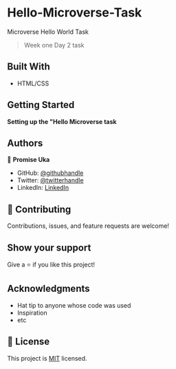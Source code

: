 # Hello-Microverse-Task
Microverse Hello World Task
> Week one Day 2 task


## Built With

- HTML/CSS


## Getting Started

**Setting up the "Hello Microverse task**


## Authors

👤 **Promise Uka**

- GitHub: [@githubhandle](https://github.com/Ukaypromise/)
- Twitter: [@twitterhandle](https://twitter.com/PromiseUkay)
- LinkedIn: [LinkedIn](https://www.linkedin.com/in/engr-promise-uka-5a1450173/)


## 🤝 Contributing

Contributions, issues, and feature requests are welcome!


## Show your support

Give a ⭐️ if you like this project!

## Acknowledgments

- Hat tip to anyone whose code was used
- Inspiration
- etc

## 📝 License

This project is [MIT](./MIT.md) licensed.
